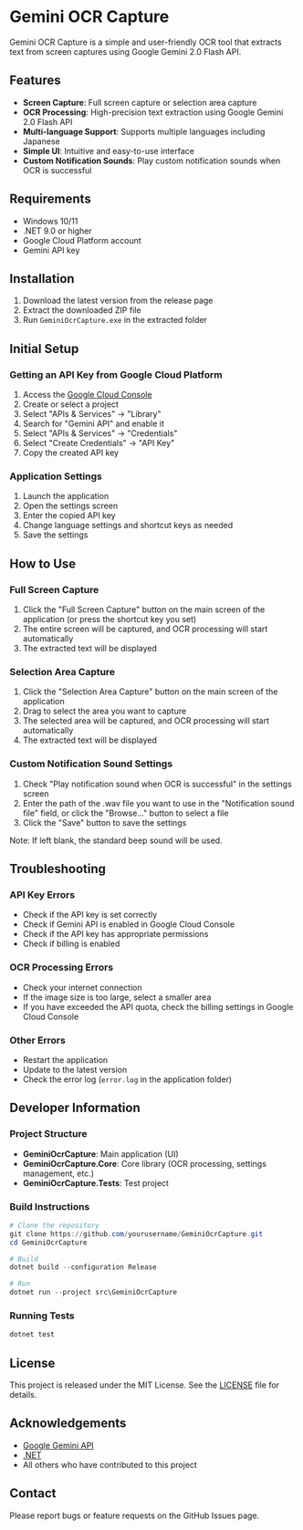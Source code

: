 # Gemini OCR Capture

Gemini OCR Capture is a simple and user-friendly OCR tool that extracts text from screen captures using Google Gemini 2.0 Flash API.

## Features

- **Screen Capture**: Full screen capture or selection area capture
- **OCR Processing**: High-precision text extraction using Google Gemini 2.0 Flash API
- **Multi-language Support**: Supports multiple languages including Japanese
- **Simple UI**: Intuitive and easy-to-use interface
- **Custom Notification Sounds**: Play custom notification sounds when OCR is successful

## Requirements

- Windows 10/11
- .NET 9.0 or higher
- Google Cloud Platform account
- Gemini API key

## Installation

1. Download the latest version from the release page
2. Extract the downloaded ZIP file
3. Run `GeminiOcrCapture.exe` in the extracted folder

## Initial Setup

### Getting an API Key from Google Cloud Platform

1. Access the [Google Cloud Console](https://console.cloud.google.com/)
2. Create or select a project
3. Select "APIs & Services" → "Library"
4. Search for "Gemini API" and enable it
5. Select "APIs & Services" → "Credentials"
6. Select "Create Credentials" → "API Key"
7. Copy the created API key

### Application Settings

1. Launch the application
2. Open the settings screen
3. Enter the copied API key
4. Change language settings and shortcut keys as needed
5. Save the settings

## How to Use

### Full Screen Capture

1. Click the "Full Screen Capture" button on the main screen of the application (or press the shortcut key you set)
2. The entire screen will be captured, and OCR processing will start automatically
3. The extracted text will be displayed

### Selection Area Capture

1. Click the "Selection Area Capture" button on the main screen of the application
2. Drag to select the area you want to capture
3. The selected area will be captured, and OCR processing will start automatically
4. The extracted text will be displayed

### Custom Notification Sound Settings

1. Check "Play notification sound when OCR is successful" in the settings screen
2. Enter the path of the .wav file you want to use in the "Notification sound file" field, or click the "Browse..." button to select a file
3. Click the "Save" button to save the settings

Note: If left blank, the standard beep sound will be used.


## Troubleshooting

### API Key Errors

- Check if the API key is set correctly
- Check if Gemini API is enabled in Google Cloud Console
- Check if the API key has appropriate permissions
- Check if billing is enabled

### OCR Processing Errors

- Check your internet connection
- If the image size is too large, select a smaller area
- If you have exceeded the API quota, check the billing settings in Google Cloud Console

### Other Errors

- Restart the application
- Update to the latest version
- Check the error log (`error.log` in the application folder)

## Developer Information

### Project Structure

- **GeminiOcrCapture**: Main application (UI)
- **GeminiOcrCapture.Core**: Core library (OCR processing, settings management, etc.)
- **GeminiOcrCapture.Tests**: Test project

### Build Instructions

```powershell
# Clone the repository
git clone https://github.com/yourusername/GeminiOcrCapture.git
cd GeminiOcrCapture

# Build
dotnet build --configuration Release

# Run
dotnet run --project src\GeminiOcrCapture
```

### Running Tests

```powershell
dotnet test
```

## License

This project is released under the MIT License. See the [LICENSE](LICENSE) file for details.

## Acknowledgements

- [Google Gemini API](https://ai.google.dev/gemini-api)
- [.NET](https://dotnet.microsoft.com/)
- All others who have contributed to this project

## Contact

Please report bugs or feature requests on the GitHub Issues page. 